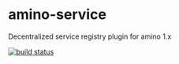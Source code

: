 amino-service
=============

Decentralized service registry plugin for amino 1.x

[![build status](https://secure.travis-ci.org/amino/amino-service.png)](http://travis-ci.org/amino/amino-service)
